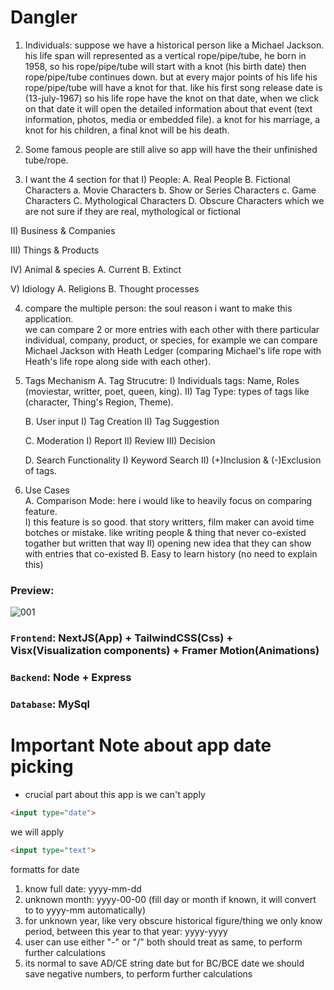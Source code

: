 # Dangler

1. Individuals: suppose we have a historical person like a Michael Jackson. his life span will represented as a vertical rope/pipe/tube, he born in 1958, so his rope/pipe/tube will start with a knot (his birth date) then rope/pipe/tube continues down. but at every major points of his life his rope/pipe/tube will have a knot for that. like his first song release date is (13-july-1967) so his life rope have the knot on that date, when we click on that date it will open the detailed information about that event (text information, photos, media or embedded file). a knot for his marriage, a knot for his children, a final knot will be his death.

2. Some famous people are still alive so app will have the their unfinished tube/rope.

3. I want the 4 section for that
I) People: 
	A. Real People
	B. Fictional Characters
		a. Movie Characters
		b. Show or Series Characters
		c. Game Characters
	C. Mythological Characters
	D. Obscure Characters which we are not sure if they are real, mythological or fictional

II) Business & Companies

III) Things & Products

IV) Animal & species
	A. Current
	B. Extinct

V) Idiology
	A. Religions
	B. Thought processes


4. compare the multiple person: 
the soul reason i want to make this application.  
we can compare 2 or more entries with each other with there particular individual, company, product, or species, for example
we can compare Michael Jackson with Heath Ledger (comparing Michael's life rope with Heath's life rope along side with each other).  

5. Tags Mechanism
   A. Tag Strucutre:
	I) Individuals tags: Name, Roles (moviestar, writter, poet, queen, king).
	II) Tag Type: types of tags like (character, Thing's Region, Theme).
	
	B. User input
	I) Tag Creation
	II) Tag Suggestion

	C. Moderation
	I) Report 
	II) Review
	III) Decision

	D. Search Functionality
	I) Keyword Search
	II) (+)Inclusion & (-)Exclusion of tags.  

6. Use Cases  
	A. Comparison Mode: here i would like to heavily focus on comparing feature.    
	I) this feature is so good. that story writters, film maker can avoid time botches or mistake. like writing people & thing that never co-existed togather but written that way
	II) opening new idea that they can show with entries that co-existed
	B. Easy to learn history (no need to explain this)

### Preview:  
![001](../Dangler/Z_Images/001.png)  

### `Frontend`: NextJS(App) + TailwindCSS(Css) + Visx(Visualization components) + Framer Motion(Animations)  
### `Backend`: Node + Express  
### `Database`: MySql  


# Important Note about app date picking
- crucial part about this app is we can't apply 
```html
<input type="date">
```  
we will apply  
```html
<input type="text">
```  
formatts for date
1. know full date: yyyy-mm-dd
2. unknown month: yyyy-00-00 (fill day or month if known, it will convert to to yyyy-mm automatically)
3. for unknown year, like very obscure historical figure/thing we only know period, between this year to that year: yyyy-yyyy
4. user can use either "-" or "/" both should treat as same, to perform further calculations
5. its normal to save AD/CE string date but for BC/BCE date we should save negative numbers, to perform further calculations